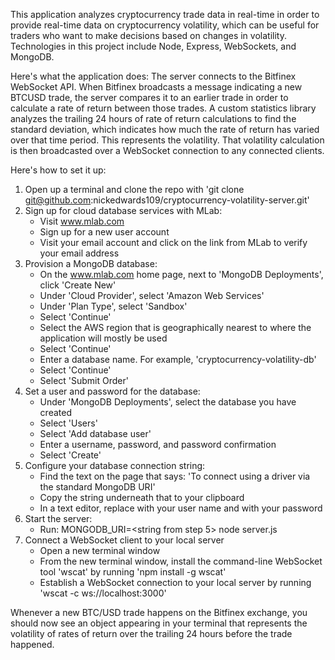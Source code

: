 This application analyzes cryptocurrency trade data in real-time in order to provide real-time data on cryptocurrency volatility, which can be useful for traders who want to make decisions based on changes in volatility. Technologies in this project include Node, Express, WebSockets, and MongoDB.

Here's what the application does:
The server connects to the Bitfinex WebSocket API. When Bitfinex broadcasts a message indicating a new BTCUSD trade, the server compares it to an earlier trade in order to calculate a rate of return between those trades. A custom statistics library analyzes the trailing 24 hours of rate of return calculations to find the standard deviation, which indicates how much the rate of return has varied over that time period. This represents the volatility. That volatility calculation is then broadcasted over a WebSocket connection to any connected clients.

Here's how to set it up:
1. Open up a terminal and clone the repo with 'git clone git@github.com:nickedwards109/cryptocurrency-volatility-server.git'
2. Sign up for cloud database services with MLab:
     - Visit www.mlab.com
     - Sign up for a new user account
     - Visit your email account and click on the link from MLab to verify your email address
3. Provision a MongoDB database:
     - On the www.mlab.com home page, next to 'MongoDB Deployments', click 'Create New'
     - Under 'Cloud Provider', select 'Amazon Web Services'
     - Under 'Plan Type', select 'Sandbox'
     - Select 'Continue'
     - Select the AWS region that is geographically nearest to where the application will mostly be used
     - Select 'Continue'
     - Enter a database name. For example, 'cryptocurrency-volatility-db'
     - Select 'Continue'
     - Select 'Submit Order'
4. Set a user and password for the database:
     - Under 'MongoDB Deployments', select the database you have created
     - Select 'Users'
     - Select 'Add database user'
     - Enter a username, password, and password confirmation
     - Select 'Create'
5. Configure your database connection string:
     - Find the text on the page that says: 'To connect using a driver via the standard MongoDB URI'
     - Copy the string underneath that to your clipboard
     - In a text editor, replace <dbuser> with your user name and <dbpassword> with your password
6. Start the server:
     - Run:
     MONGODB_URI=<string from step 5> node server.js
7. Connect a WebSocket client to your local server
     - Open a new terminal window
     - From the new terminal window, install the command-line WebSocket tool 'wscat' by running 'npm install -g wscat'
     - Establish a WebSocket connection to your local server by running 'wscat -c ws://localhost:3000'

Whenever a new BTC/USD trade happens on the Bitfinex exchange, you should now see an object appearing in your terminal that represents the volatility of rates of return over the trailing 24 hours before the trade happened.
